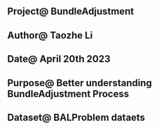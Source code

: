 ## Project@ BundleAdjustment
## Author@ Taozhe Li
## Date@ April 20th 2023
## Purpose@ Better understanding BundleAdjustment Process
## Dataset@ BALProblem dataets
